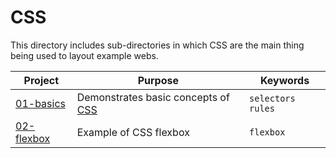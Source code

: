 # CSS

This directory includes sub-directories in which CSS are the main thing being used to layout example webs.

| Project | Purpose | Keywords |
|---------|---------|----------|
| [01-basics](./01-basics) | Demonstrates basic concepts of [CSS](https://www.w3.org/Style/CSS/) | `selectors` `rules` |
| [02-flexbox](./02-flexbox) | Example of CSS flexbox | `flexbox` |
